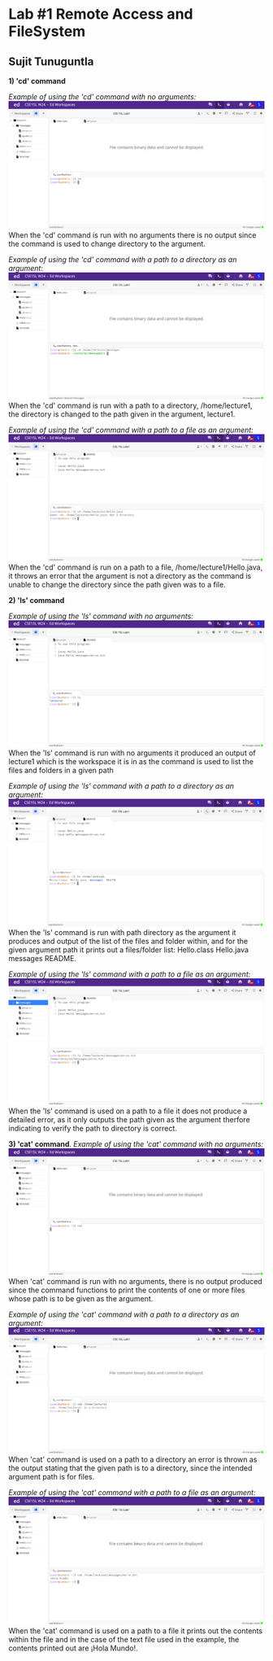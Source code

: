 # Lab #1 Remote Access and FileSystem
## Sujit Tunuguntla

**1) 'cd' command**

*Example of using the 'cd' command with no arguments:*
![Image](cse15l8.png)
When the 'cd' command is run with no arguments there is no output since the command is used to change directory to the argument.

*Example of using the 'cd' command with a path to a directory as an argument:*
![Image](cse15l5.png)
When the 'cd' command is run with a path to a directory, /home/lecture1, the directory is changed to the path given in the argument, lecture1.

*Example of using the 'cd' command with a path to a file as an argument:*
![Image](cse15l10.png)
When the 'cd' command is run on a path to a file, /home/lecture1/Hello.java, it throws an error that the argument is not a directory as the command is unable to change the directory since the path given was to a file.


**2) 'ls' command**

*Example of using the 'ls' command with no arguments:*
![Image](cse15l11.png)
When the 'ls' command is run with no arguments it produced an output of lecture1 which is the workspace it is in as the command is used to list the files and folders in a given path

*Example of using the 'ls' command with a path to a directory as an argument:*
![Image](cse15l13.png)
When the 'ls' command is run with path directory as the argument it produces and output of the list of the files and folder within, and for the given argument path it prints out a files/folder list: Hello.class  Hello.java  messages  README.

*Example of using the 'ls' command with a path to a file as an argument:*
![Image](cse15l12.png)
When the 'ls' command is used on a path to a file it does not produce a detailed error, as it only outputs the path given as the argument therfore indicating to verify the path to directory is correct. 

**3) 'cat' command**.
*Example of using the 'cat' command with no arguments:*
![Image](cse15l4.png)
When 'cat' command is run with no arguments, there is no output produced since the command functions to print the contents of one or more files whose path is to be given as the argument.

*Example of using the 'cat' command with a path to a directory as an argument:*
![Image](cse15l3.png)
When 'cat' command is used on a path to a directory an error is thrown as the output stating that the given path is to a directory, since the intended argument path is for files.

*Example of using the 'cat' command with a path to a file as an argument:*
![Image](cse15l2.png)
When the 'cat' command is used on a path to a file it prints out the contents within the file and in the case of the text file used in the example, the contents printed out are ¡Hola Mundo!.
